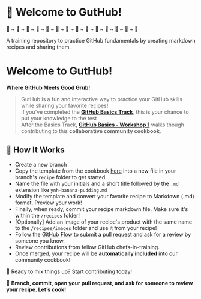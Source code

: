 # 🍲 Welcome to GutHub!
🍕 ~ 🍔 ~ 🍟 ~ 🌮 ~ 🥗 ~ 🍣 ~ 🍜 ~ 🥪 ~ 🥞 ~ 🍩 ~ 🍎 ~ 🍇 ~ 🍉 ~ 🍚

A training repository to practice GitHub fundamentals by creating markdown recipes and sharing them.

# Welcome to **GutHub**!

**Where GitHub Meets Good Grub!**

> GutHub is a fun and interactive way to practice your GitHub skills while sharing your favorite recipes!\
> If you've completed the **[GitHub Basics Track](https://cuddly-adventure-n862rpv.pages.github.io/userguides/userguide-github.html)**, this is your chance to put your knowledge to the test\
> After the Basics Track, **[GitHub Basics - Workshop 1](https://github.com/DOH-EPI-Coders/github-basics-workshop-1)** walks though contributing to this **collaborative community cookbook**. 

## 📖 How It Works
- Create a new branch
- Copy the template from the cookbook [here](https://effective-adventure-z2o86yg.pages.github.io/template-recipe.html) into a new file in your branch's `recipe` folder to get started.
- Name the file with your initials and a short title followed by the `.md` extension like `ynh-banana-pudding.md`
- Modify the template and convert your favorite recipe to Markdown (.md) format. Preview your work!
- Finally, when ready, commit your recipe markdown file. Make sure it's within the `/recipes` folder!
- [Optionally] Add an image of your recipe's product with the same name to the `/recipes/images` folder and use it from your recipe!
- Follow the [GitHub Flow](https://stateofwa.sharepoint.com/:v:/r/sites/DOH-Epi-Coders/Shared%20Documents/General/GitHub/Training/Basics%20Track/Epi-Coders-GH-Basics-GitHub-Flow-SEP2024.webm?csf=1&web=1&e=48ifPG) to submit a pull request and ask for a review by someone you know.
- Review contributions from fellow GitHub chefs-in-training.
- Once merged, your recipe will be **automatically included** into our community cookbook!

🥄 Ready to mix things up? Start contributing today!

🚀 **Branch, commit, open your pull request, and ask for someone to review your recipe. Let’s cook!**
